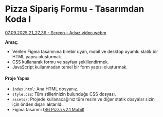 # Pizza Sipariş Formu - Tasarımdan Koda I

[07.09.2025 21_27_39 - Screen - Adsız video.webm](https://github.com/user-attachments/assets/173e1c6c-b298-499b-bbb7-20009807e5ad)

**Amaç:**

- Verilen Figma tasarımına birebir uyan, mobil ve desktop uyumlu statik bir HTML yapısı oluşturmak.
- CSS kullanarak formu ve sayfayı şekillendirmek.
- JavaScript kullanmadan temel bir form yapısı oluşturmak.


#### Proje Yapısı

- `index.html`: Ana HTML dosyanız.
- `style.css`: Tüm stillerinizin bulunduğu CSS dosyası.
- `assets/`: Projede kullanacağınız tüm resim ve diğer statik dosyalar sizin için önden dışarı aktarıldı.
- Figma tasarımı ([S6 Pizza v2.1 Mobil](https://www.figma.com/design/B6rGWNjWqVyvuB9htLyIMR/S6-Challange-v2.1?node-id=0-1&t=FwsCbqkh8NWchoPX-1))





